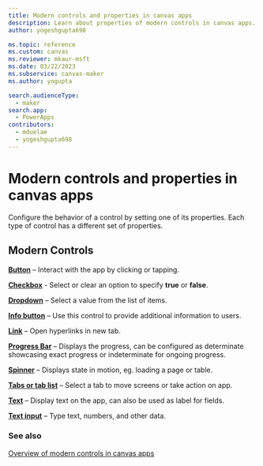 ```yaml
---
title: Modern controls and properties in canvas apps
description: Learn about properties of modern controls in canvas apps.
author: yogeshgupta698

ms.topic: reference
ms.custom: canvas
ms.reviewer: mkaur-msft
ms.date: 03/22/2023
ms.subservice: canvas-maker
ms.author: yogupta

search.audienceType:
  - maker
search.app:
  - PowerApps
contributors:
  - mduelae
  - yogeshgupta698
---
```


# Modern controls and properties in canvas apps
Configure the behavior of a control by setting one of its properties. Each type of control has a different set of properties.


## Modern Controls

**[Button](modern-control-button.md)** – Interact with the app by clicking or tapping.

**[Checkbox](modern-control-checkbox.md)** - Select or clear an option to specify **true** or **false**.

**[Dropdown](modern-control-dropdown.md)** – Select a value from the list of items.

**[Info button](modern-control-info-button.md)** – Use this control to provide additional information to users.

**[Link](modern-control-link.md)** – Open hyperlinks in new tab.

**[Progress Bar](modern-control-progress-bar.md)** – Displays the progress, can be configured as determinate showcasing exact progress or indeterminate for ongoing progress.

**[Spinner](modern-control-spinner.md)** – Displays state in motion, eg. loading a page or table.

**[Tabs or tab list](modern-control-tabs-or-tabs-list.md)** – Select a tab to move screens or take action on app.

**[Text](modern-control-text.md)** – Display text on the app, can also be used as label for fields.

**[Text input](modern-control-text-input.md)** – Type text, numbers, and other data.



### See also
[Overview of modern controls in canvas apps](overview-modern-controls.md)




